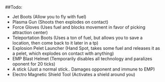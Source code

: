 ##Todo:
- Jet Boots (Allow you to fly with fuel)
- Plasma Gun (Shoots then explodes on contact)
- Force Gloves (Uses fuel and blocks movement in favor of picking attraction center)
- Teleportation Boots (Uses a ton of fuel, but allows you to save a location, then come back to it later in a tp)
- Explosion Pelet Launcher (Hand Spot, takes some fuel and releases it as a pelet, which explodes on contact with anything)
- EMP Blast Helmet (Temporarily disables all technology and paralizes oponent for 20 ticks)
- A stick (Just a normal stick.. Damages opponent and immune to EMP)
- Electro Magnetic Shield Tool (Activates a shield around you)
